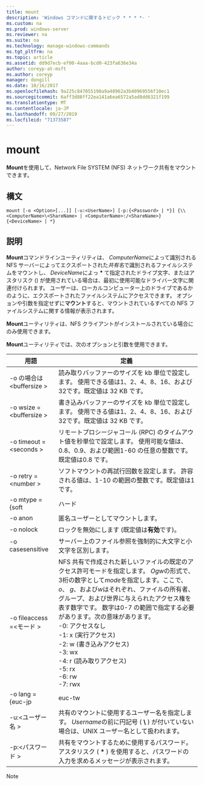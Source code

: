 ```yaml
---
title: mount
description: 'Windows コマンドに関するトピック * * * *- '
ms.custom: na
ms.prod: windows-server
ms.reviewer: na
ms.suite: na
ms.technology: manage-windows-commands
ms.tgt_pltfrm: na
ms.topic: article
ms.assetid: dd9d7ecb-ef00-4aaa-bcd0-423fa636e34a
author: coreyp-at-msft
ms.author: coreyp
manager: dongill
ms.date: 10/16/2017
ms.openlocfilehash: 9a225c847055198a9a48962a3b40969556f10ec1
ms.sourcegitcommit: 6aff3d88ff22ea141a6ea6572a5ad8dd6321f199
ms.translationtype: MT
ms.contentlocale: ja-JP
ms.lasthandoff: 09/27/2019
ms.locfileid: "71373587"
---
```

# <a name="mount"></a>mount



**Mount**を使用して、Network File SYSTEM (NFS) ネットワーク共有をマウントできます。

## <a name="syntax"></a>構文

```
mount [-o <Option>[...]] [-u:<UserName>] [-p:{<Password> | *}] {\\<ComputerName>\<ShareName> | <ComputerName>:/<ShareName>} {<DeviceName> | *}
```

## <a name="description"></a>説明

**Mount**コマンドラインユーティリティは、 *ComputerName*によって識別される NFS サーバーによってエクスポートされた*共有名*で識別されるファイルシステムをマウントし、 *DeviceName*によっ **&#42;** て指定されたドライブ文字、またはアスタリスク () が使用されている場合は、最初に使用可能なドライバー文字に関連付けられます。 ユーザーは、ローカルコンピューター上のドライブであるかのように、エクスポートされたファイルシステムにアクセスできます。 オプションや引数を指定せずに**マウント**すると、マウントされているすべての NFS ファイルシステムに関する情報が表示されます。

**Mount**ユーティリティは、NFS クライアントがインストールされている場合にのみ使用できます。

**Mount**ユーティリティでは、次のオプションと引数を使用できます。


|          用語          |                                                                                                                                                                                                                                                定義                                                                                                                                                                                                                                                |
|------------------------|----------------------------------------------------------------------------------------------------------------------------------------------------------------------------------------------------------------------------------------------------------------------------------------------------------------------------------------------------------------------------------------------------------------------------------------------------------------------------------------------------------|
| -o の場合は\<buffersize > |                                                                                                                                                                                            読み取りバッファーのサイズを kb 単位で設定します。 使用できる値は1、2、4、8、16、および32です。既定値は 32 KB です。                                                                                                                                                                                            |
| -o wsize =\<buffersize > |                                                                                                                                                                                           書き込みバッファーのサイズを kb 単位で設定します。 使用できる値は1、2、4、8、16、および32です。既定値は 32 KB です。                                                                                                                                                                                            |
| -o timeout =\<seconds >  |                                                                                                                                                                       リモートプロシージャコール (RPC) のタイムアウト値を秒単位で設定します。 使用可能な値は、0.8、0.9、および範囲1-60 の任意の整数です。既定値は0.8 です。                                                                                                                                                                       |
|   -o retry =\<number >   |                                                                                                                                                                                             ソフトマウントの再試行回数を設定します。 許容される値は、1-10 の範囲の整数です。既定値は1です。                                                                                                                                                                                             |
|     -o mtype = {soft     |                                                                                                                                                                                                                                                  ハード                                                                                                                                                                                                                                                   |
|        -o anon         |                                                                                                                                                                                                                                       匿名ユーザーとしてマウントします。                                                                                                                                                                                                                                       |
|       -o nolock        |                                                                                                                                                                                                                                ロックを無効にします (既定値は**有効**です)。                                                                                                                                                                                                                                |
|    -o casesensitive    |                                                                                                                                                                                                                         サーバー上のファイル参照を強制的に大文字と小文字を区別します。                                                                                                                                                                                                                          |
| -o fileaccess =\<モード >  | NFS 共有で作成された新しいファイルの既定のアクセス許可モードを指定します。 *Ogw*の形式で、3桁の数字として*mode*を指定します。ここで、 *o*、 *g*、および*w*はそれぞれ、ファイルの所有者、グループ、および世界に与えられたアクセス権を表す数字です。 数字は0-7 の範囲で指定する必要があります。次の意味があります。</br>-0: アクセスなし</br>-1: x (実行アクセス)</br>-2: w (書き込みアクセス)</br>-3: wx</br>-4: r (読み取りアクセス)</br>-5: rx</br>-6: rw</br>-7: rwx |
|    -o lang = {euc-jp     |                                                                                                                                                                                                                                                  euc-tw                                                                                                                                                                                                                                                  |
|     -u:\<ユーザー名 >     |                                                                                                                                                                             共有のマウントに使用するユーザー名を指定します。 *Username*の前に円記号 ( **\\** ) が付いていない場合は、UNIX ユーザー名として扱われます。                                                                                                                                                                             |
|     -p:\<パスワード >     |                                                                                                                                                                                          共有をマウントするために使用するパスワード。 アスタリスク ( **&#42;** ) を使用すると、パスワードの入力を求めるメッセージが表示されます。                                                                                                                                                                                          |

> [!NOTE]
